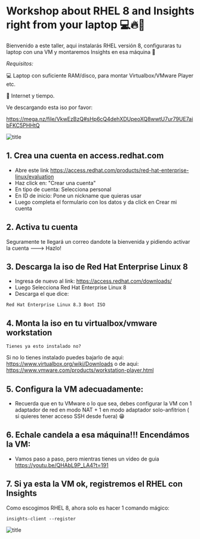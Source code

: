 # Workshop about RHEL 8 and Insights right from your laptop 💻🔥🚀

Bienvenido a este taller, aqui instalarás RHEL versión 8, configuraras tu laptop con una VM y montaremos Insights en esa máquina 🚀

*Requisitos:*

💻 Laptop con suficiente RAM/disco, para montar Virtualbox/VMware Player etc.

🧰 Internet y tiempo.

Ve descargando esta iso por favor:

https://mega.nz/file/VkwEzBzQ#sHp6cQ4dehXDUpeoXQ8wwtU7ur79UE7aibFKC5PHHtQ


![title](https://media1.tenor.com/images/0ac80d82231814ec9d7d331861b855c1/tenor.gif?itemid=5425050)

## 1. Crea una cuenta en access.redhat.com

- Abre este link https://access.redhat.com/products/red-hat-enterprise-linux/evaluation
- Haz click en: "Crear una cuenta"  
- En tipo de cuenta: Selecciona personal
- En ID de inicio: Pone un nickname que quieras usar
- Luego completa el formulario con los datos y da click en Crear mi cuenta


## 2. Activa tu cuenta

Seguramente te llegará un correo dandote la bienvenida y pidiendo activar la cuenta ---> Hazlo!

## 3. Descarga la iso de Red Hat Enterprise Linux 8

- Ingresa de nuevo al link: https://access.redhat.com/downloads/
- Luego Selecciona Red Hat Enterprise Linux 8
- Descarga el que dice: 
```
Red Hat Enterprise Linux 8.3 Boot ISO
```

## 4. Monta la iso en tu virtualbox/vmware workstation

```
Tienes ya esto instalado no?
```
Si no lo tienes instalado puedes bajarlo de aqui:
https://www.virtualbox.org/wiki/Downloads
o de aqui:
https://www.vmware.com/products/workstation-player.html

## 5. Configura la VM adecuadamente:

- Recuerda que en tu VMware o lo que sea, debes configurar la VM con 1 adaptador de red en modo NAT + 1 en modo adaptador solo-anfitrion ( si quieres tener acceso SSH desde fuera) 😁 

## 6. Echale candela a esa máquina!!! Encendámos la VM:

- Vamos paso a paso, pero mientras tienes un video de guia https://youtu.be/QHAbL9P_LA4?t=191

## 7. Si ya esta la VM ok, registremos el RHEL con Insights

Como escogimos RHEL 8, ahora solo es hacer 1 comando mágico:

```
insights-client --register
```


![title](https://untrite.com/wp-content/uploads/2019/01/automate-everything.jpg)
